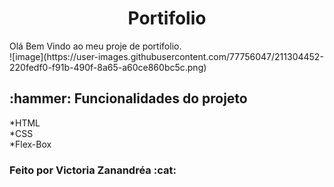 <h1 align="center">Portifolio</h1>  
Olá Bem  Vindo ao meu proje de portifolio. <br>
![image](https://user-images.githubusercontent.com/77756047/211304452-220fedf0-f91b-490f-8a65-a60ce860bc5c.png)
<h2 align="left">:hammer: Funcionalidades do projeto<br></h2>
*HTML <br>
*CSS <br>
*Flex-Box <br>
  <h3 >Feito por Victoria Zanandréa :cat:
